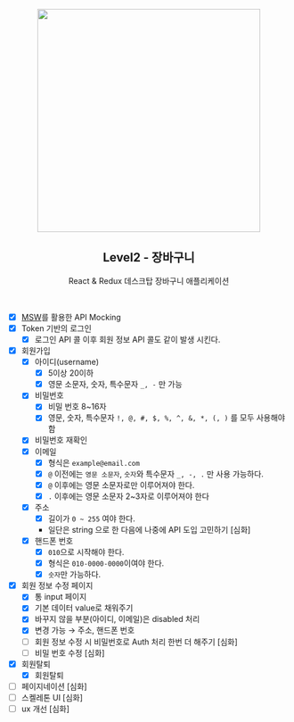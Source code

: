 <p align="middle" >
  <img src="https://techcourse-storage.s3.ap-northeast-2.amazonaws.com/3e6c6f30b11d4b098b5a3e81be19ce3a" width="400">
</p>
<h2 align="middle">Level2 - 장바구니</h2>
<p align="middle">React & Redux 데스크탑 장바구니 애플리케이션</p>
</p>

<br />

- [x] [MSW](https://mswjs.io/)를 활용한 API Mocking
- [x] Token 기반의 로그인
  - [x] 로그인 API 콜 이후 회원 정보 API 콜도 같이 발생 시킨다.
- [x] 회원가입
  - [x] 아이디(username)
    - [x] 5이상 20이하
    - [x] 영문 소문자, 숫자, 특수문자 `_, -` 만 가능
  - [x] 비밀번호
    - [x] 비밀 번호 8~16자
    - [x] 영문, 숫자, 특수문자 `!, @, #, $, %, ^, &, *, (, )` 를 모두 사용해야함
  - [x] 비밀번호 재확인
  - [x] 이메일
    - [x] 형식은 `example@email.com`
    - [x] `@` 이전에는 `영문 소문자`, `숫자`와 특수문자 `_, -, .` 만 사용 가능하다.
    - [x] `@` 이후에는 영문 소문자로만 이루어져야 한다.
    - [x] `.` 이후에는 영문 소문자 2~3자로 이루어져야 한다
  - [x] 주소
    - [x] 길이가 `0 ~ 255` 여야 한다.
    - 일단은 string 으로 한 다음에 나중에 API 도입 고민하기 [심화]
  - [x] 핸드폰 번호
    - [x] `010`으로 시작해야 한다.
    - [x] 형식은 `010-0000-0000`이여야 한다.
    - [x] `숫자`만 가능하다.
- [x] 회원 정보 수정 페이지
  - [x] 통 input 페이지
  - [x] 기본 데이터 value로 채워주기
  - [x] 바꾸지 않을 부분(아이디, 이메일)은 disabled 처리
  - [x] 변경 가능 → 주소, 핸드폰 번호
  - [ ] 회원 정보 수정 시 비밀번호로 Auth 처리 한번 더 해주기 [심화]
  - [ ] 비밀 번호 수정 [심화]
- [x] 회원탈퇴
  - [x] 회원탈퇴
- [ ] 페이지네이션 [심화]
- [ ] 스켈레톤 UI [심화]
- [ ] ux 개선 [심화]
